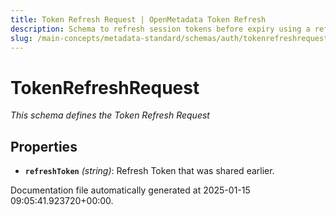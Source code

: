 ```yaml
---
title: Token Refresh Request | OpenMetadata Token Refresh
description: Schema to refresh session tokens before expiry using a refresh request.
slug: /main-concepts/metadata-standard/schemas/auth/tokenrefreshrequest
---
```


# TokenRefreshRequest

*This schema defines the Token Refresh Request*

## Properties

- **`refreshToken`** *(string)*: Refresh Token that was shared earlier.


Documentation file automatically generated at 2025-01-15 09:05:41.923720+00:00.
